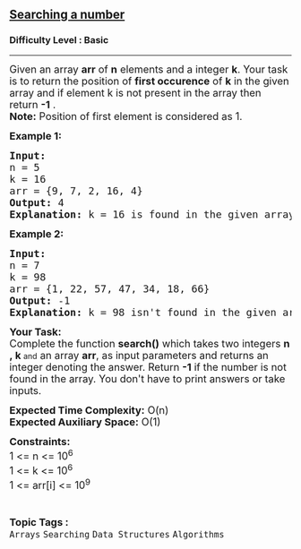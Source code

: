 <h2><a href="https://www.geeksforgeeks.org/problems/searching-a-number0324/1?page=1&category=Arrays&difficulty=Basic,Easy&status=unsolved&sortBy=submissions">Searching a number</a></h2><h3>Difficulty Level : Basic</h3><hr><div class="problems_problem_content__Xm_eO"><p><span style="font-size: 18px;">Given an array&nbsp;<strong>arr</strong> of <strong>n</strong> elements and a integer <strong>k</strong>. Your task is to return the position of <strong>first occurence</strong> of <strong>k</strong> in the given array and if element k is not present in the array then return <strong>-1</strong> .<br><strong>Note:</strong> Position of first element is considered as 1.</span></p>
<p><span style="font-size: 18px;"><strong>Example 1:</strong></span></p>
<pre><span style="font-size: 18px;"><strong>Input:
</strong>n = 5<br>k = 16
arr = {9, 7, 2, 16, 4}
<strong>Output:</strong> 4
<strong>Explanation:</strong> k = 16 is found in the given array at position 4.
</span></pre>
<p><span style="font-size: 18px;"><strong>Example 2:</strong></span></p>
<pre><span style="font-size: 18px;"><strong>Input:
</strong>n = 7<br>k = 98
arr = {1, 22, 57, 47, 34, 18, 66}
<strong>Output:</strong> -1
<strong>Explanation:</strong> k = 98 isn't found in the given array.
</span></pre>
<p><span style="font-size: 18px;"><strong>Your Task:</strong><br>Complete the function <strong>search()</strong> which takes&nbsp;</span><span style="font-size: 18px;">two&nbsp;integers&nbsp;</span><strong style="font-size: 18px;">n ,</strong><strong style="font-size: 18px;">&nbsp;k </strong>and<span style="font-size: 18px;">&nbsp;an array </span><strong style="font-size: 18px;">arr</strong><span style="font-size: 18px;">,&nbsp;as input parameters&nbsp;and returns an integer denoting the answer.&nbsp;Return&nbsp;</span><strong style="font-size: 18px;">-1</strong><span style="font-size: 18px;"> if the number is not found in the array. You don't have to print answers or take inputs.</span></p>
<p><span style="font-size: 18px;"><strong>Expected Time Complexity:</strong> O(n)<br><strong>Expected Auxiliary Space:</strong>&nbsp;O(1)</span></p>
<p><span style="font-size: 18px;"><strong>Constraints:</strong><br>1 &lt;= n &lt;= 10<sup>6</sup><br>1 &lt;= k &lt;= 10<sup>6</sup><br>1 &lt;= arr[i] &lt;= 10<sup>9</sup></span></p></div><br><p><span style=font-size:18px><strong>Topic Tags : </strong><br><code>Arrays</code>&nbsp;<code>Searching</code>&nbsp;<code>Data Structures</code>&nbsp;<code>Algorithms</code>&nbsp;